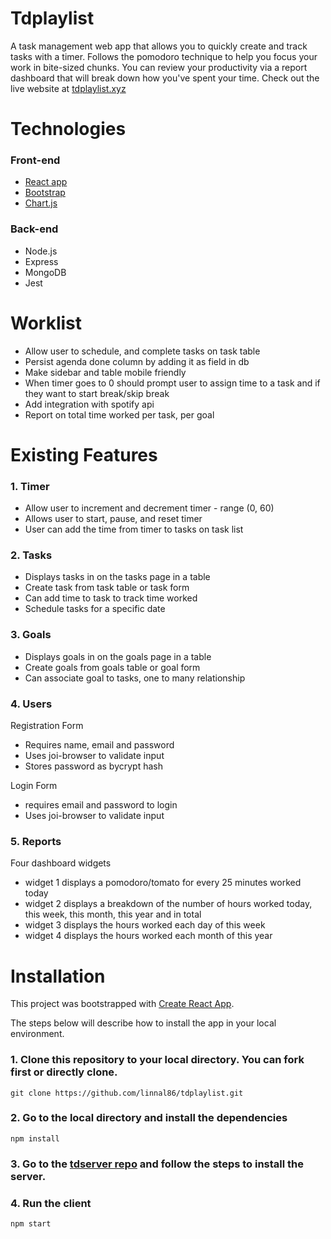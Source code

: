 # Tdplaylist

A task management web app that allows you to quickly create and track tasks with a timer. Follows the pomodoro technique to help you
focus your work in bite-sized chunks. You can review your productivity via a report dashboard that will break down how you've spent
your time. Check out the live website at [tdplaylist.xyz](http://tdplaylist.xyz/)

# Technologies

### Front-end

- [React app](https://reactjs.org/docs/create-a-new-react-app.html)
- [Bootstrap](https://getbootstrap.com/2.3.2/)
- [Chart.js](https://www.chartjs.org/)

### Back-end

- Node.js
- Express
- MongoDB
- Jest

# Worklist

- Allow user to schedule, and complete tasks on task table
- Persist agenda done column by adding it as field in db
- Make sidebar and table mobile friendly
- When timer goes to 0 should prompt user to assign time to a task and if they want to start break/skip break
- Add integration with spotify api
- Report on total time worked per task, per goal

# Existing Features

### 1. Timer

- Allow user to increment and decrement timer - range (0, 60)
- Allows user to start, pause, and reset timer
- User can add the time from timer to tasks on task list

### 2. Tasks

- Displays tasks in on the tasks page in a table
- Create task from task table or task form
- Can add time to task to track time worked
- Schedule tasks for a specific date

### 3. Goals

- Displays goals in on the goals page in a table
- Create goals from goals table or goal form
- Can associate goal to tasks, one to many relationship

### 4. Users

Registration Form

- Requires name, email and password
- Uses joi-browser to validate input
- Stores password as bycrypt hash

Login Form

- requires email and password to login
- Uses joi-browser to validate input

### 5. Reports

Four dashboard widgets

- widget 1 displays a pomodoro/tomato for every 25 minutes worked today
- widget 2 displays a breakdown of the number of hours worked today, this week, this month, this year and in total
- widget 3 displays the hours worked each day of this week
- widget 4 displays the hours worked each month of this year

# Installation

This project was bootstrapped with [Create React App](https://github.com/facebook/create-react-app).

The steps below will describe how to install the app in your local environment.

### 1. Clone this repository to your local directory. You can fork first or directly clone.

```
git clone https://github.com/linnal86/tdplaylist.git
```

### 2. Go to the local directory and install the dependencies

```
npm install
```

### 3. Go to the [tdserver repo]() and follow the steps to install the server.

### 4. Run the client

```
npm start
```
